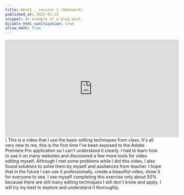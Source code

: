 ```yaml
---
title: Week1 , session 2 (Homework)
published_at: 2025-03-15
snippet: An example of a blog post.
disable_html_sanitization: true
allow_math: true
---
```

<iframe width="560" height="315" src="https://www.youtube.com/embed/BexTzufKN5s?si=0Dr7lofdoAhFeMXm" title="YouTube video player" frameborder="0" allow="accelerometer; autoplay; clipboard-write; encrypted-media; gyroscope; picture-in-picture; web-share" referrerpolicy="strict-origin-when-cross-origin" allowfullscreen></iframe>\
This is a video that I use the basic editing techniques from class. It's all very new to me, this is the first time I've been exposed to the Adobe Premiere Pro application so I can't understand it clearly. I had to learn how to use it on many websites and discovered a few more tools for video editing myself. Although I met some problems while I did this video, I also found solutions to solve them by myself and assitances from teacher. I hope that in the future I can use it professionally, create a beautiful video, show it for everyone to see. I see myself completing this exercise only about 50% because there are still many editing techniques I still don't know and apply. I will try my best to explore and understand it thoroughly. 